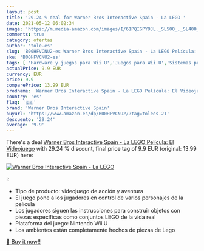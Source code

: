 ```yaml
---
layout: post
title: '29.24 % deal for Warner Bros Interactive Spain - La LEGO '
date: 2021-05-12 06:02:34
image: 'https://m.media-amazon.com/images/I/61PQIGPY9JL._SL500_._SL400_.jpg'
comments: true
category: ofertas
author: 'tole.es'
slug: 'B00HFVCNU2-es Warner Bros Interactive Spain - La LEGO Película: El...'
sku: 'B00HFVCNU2-es'
tags: [ 'Hardware y juegos para Wii U','Juegos para Wii U','Sistemas precursores y micro consolas','Videojuegos','lego','warner bros interactive spain', ]
actualPrice: 9.9 EUR
currency: EUR
price: 9.9
comparePrice: 13.99 EUR
prodname: 'Warner Bros Interactive Spain - La LEGO Película: El Videojuego'
country: 'es'
flag: '🇪🇸'
brand: 'Warner Bros Interactive Spain'
buyurl: 'https://www.amazon.es/dp/B00HFVCNU2/?tag=tolees-21'
descuento: '29.24'
average: '9.9'
---
```


There's a deal [Warner Bros Interactive Spain - La LEGO Película: El Videojuego](https://www.amazon.es/dp/B00HFVCNU2/?tag=tolees-21)  with  29.24 % discount, final price tag of  9.9 EUR (original: 13.99 EUR) here:

[![Warner Bros Interactive Spain - La LEGO ](https://m.media-amazon.com/images/I/61PQIGPY9JL._SL500_._SL400_.jpg)](https://www.amazon.es/dp/B00HFVCNU2/?tag=tolees-21)

ℹ️:

- Tipo de producto: videojuego de acción y aventura
- El juego pone a los jugadores en control de varios personajes de la película
- Los jugadores siguen las instrucciones para construir objetos con piezas específicas como conjuntos LEGO de la vida real
- Plataforma del juego: Nintendo Wii U
- Los ambientes están completamente hechos de piezas de Lego

[🛒 Buy it now!!](https://www.amazon.es/dp/B00HFVCNU2/?tag=tolees-21)
